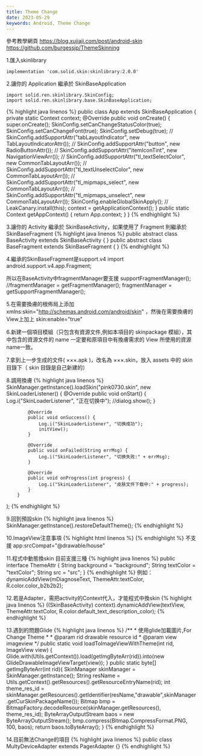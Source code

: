 ```yaml
---
title: Theme Change
date: 2023-05-29
keywords: Android, Theme Change
---
```


參考教學網頁
<https://blog.xujiaji.com/post/android-skin>
<https://github.com/burgessjp/ThemeSkinning>

1.匯入skinlibrary
```
implementation 'com.solid.skin:skinlibrary:2.0.0'
```

2.讓你的 Application 繼承於 SkinBaseApplication
```
import solid.ren.skinlibrary.SkinConfig;
import solid.ren.skinlibrary.base.SkinBaseApplication;
```
{% highlight java linenos %}
public class App extends SkinBaseApplication {
    private static Context context;
    @Override
    public void onCreate() {
        super.onCreate();
        SkinConfig.setCanChangeStatusColor(true);
        SkinConfig.setCanChangeFont(true);
        SkinConfig.setDebug(true);
//        SkinConfig.addSupportAttr("tabLayoutIndicator", new TabLayoutIndicatorAttr());
//        SkinConfig.addSupportAttr("button", new RadioButtonAttr());
//        SkinConfig.addSupportAttr("itemIconTint", new NavigationViewArr());
//        SkinConfig.addSupportAttr("tl_textSelectColor", new CommonTabLayoutArr());
//        SkinConfig.addSupportAttr("tl_textUnselectColor", new CommonTabLayoutArr());
//        SkinConfig.addSupportAttr("tl_mipmaps_select", new CommonTabLayoutArr());
//        SkinConfig.addSupportAttr("tl_mipmaps_unselect", new CommonTabLayoutArr());
       SkinConfig.enableGlobalSkinApply();
//        LeakCanary.install(this);
        context = getApplicationContext();
    }
    public static Context getAppContext() {
        return App.context;
    }
}
{% endhighlight %}

3.讓你的 Activity 繼承於 SkinBaseActivity，如果使用了 Fragment 則繼承於 SkinBaseFragment
{% highlight java linenos %}
public abstract class BaseActivity extends SkinBaseActivity {
}
public abstract class BaseFragment extends SkinBaseFragment {
}
{% endhighlight %}

4.繼承的SkinBaseFragment是support.v4
import android.support.v4.app.Fragment;

所以在BaseActivity中fragmentManager要支援 supportFragmentManager();
//fragmentManager = getFragmentManager();
fragmentManager = getSupportFragmentManager();

5.在需要換膚的根佈局上添加 xmlns:skin="http://schemas.android.com/android/skin" ，然後在需要換膚的View上加上 skin:enable="true"


6.新建一個項目模組（只包含有資源文件,例如本項目的 skinpackage 模組），其中包含的資源文件的 name 一定要和原項目中有換膚需求的 View 所使用的資源name一致。

7.拿到上一步生成的文件( ×××.apk )，改名為 ×××.skin，放入 assets 中的 skin 目錄下（ skin 目錄是自己新建的）

8.調用換膚
{% highlight java linenos %}
SkinManager.getInstance().loadSkin("pink0730.skin",
        new SkinLoaderListener() {
            @Override
            public void onStart() {
                Log.i("SkinLoaderListener", "正在切换中");
                //dialog.show();
            }

            @Override
            public void onSuccess() {
                Log.i("SkinLoaderListener", "切换成功");
                initView();
            }

            @Override
            public void onFailed(String errMsg) {
                Log.i("SkinLoaderListener", "切换失败:" + errMsg);
            }

            @Override
            public void onProgress(int progress) {
                Log.i("SkinLoaderListener", "皮肤文件下载中:" + progress);
            }
        }
);
{% endhighlight %}

9.回到預設skin
{% highlight java linenos %}
SkinManager.getInstance().restoreDefaultTheme();
{% endhighlight %}

10.ImageView注意事項
{% highlight html linenos %}
<ImageView
    android:id="@+id/imageView"
    android:layout_width="wrap_content"
    android:layout_height="wrap_content"
    android:layout_marginStart="8dp"
    android:layout_marginTop="8dp"
    android:layout_marginEnd="8dp"
    android:src="@drawable/house"
    />
{% endhighlight %}
不支援
app:srcCompat="@drawable/house"

11.程式中動態換skin
目前支援三種
{% highlight java linenos %}
public interface ThemeAttr {
    String background = "background";
    String textColor = "textColor";
    String src = "src";
}
{% endhighlight %}
例如：dynamicAddView(mDiagnoseText, ThemeAttr.textColor, R.color.color_b2b2b2);

12.若是Adapter，需把activity的Context代入，才能程式中換skin
{% highlight java linenos %}
((SkinBaseActivity) context).dynamicAddView(textView, ThemeAttr.textColor, R.color.default_text_description_color);
{% endhighlight %}

13.遇到的問題Glide
{% highlight java linenos %}
    /**
     * 使用glide加載圖片,For Change Theme
     *
     * @param rid  drawable resource id
     * @param view imageview
     */
    public static void loadToImageViewWithTheme(int rid, ImageView view) {
        Glide.with(Utils.getContext()).load(getImgByteArr(rid)).into(new GlideDrawableImageViewTarget(view));
    }
    public static byte[] getImgByteArr(int rid){
        SkinManager skinManager = SkinManager.getInstance();
        String resName = Utils.getContext().getResources().getResourceEntryName(rid);
        int theme_res_id = skinManager.getResources().getIdentifier(resName,"drawable",skinManager.getCurSkinPackageName());
        Bitmap bmp = BitmapFactory.decodeResource(skinManager.getResources(), theme_res_id);
        ByteArrayOutputStream baos = new ByteArrayOutputStream();
        bmp.compress(Bitmap.CompressFormat.PNG, 100, baos);
        return baos.toByteArray();
    }
{% endhighlight %}

14.目前無法Change的項目
{% highlight java linenos %}
public class MultyDeviceAdapter extends PagerAdapter {}
{% endhighlight %}
